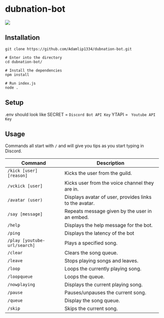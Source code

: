 # dubnation-bot
![](https://media4.giphy.com/media/1mGIKKtQbSwlvoRPtI/giphy.gif?cid=790b7611a41091a6e618a988b27f6578e548d03284a4faf5&rid=giphy.gif)
## Installation
```# Clone the repository
git clone https://github.com/Adamlip1334/dubnation-bot.git

# Enter into the directory
cd dubnation-bot/

# Install the dependencies
npm install

# Run index.js
node .
```

## Setup

.env should look like
SECRET =  `Discord Bot API Key`
YTAPI = ` Youtube API Key`

## Usage

Commands all start with `/` and will give you tips as you start typing in Discord.

Command | Description
--------|------------
`/kick [user] [reason]` | Kicks the user from the guild.
`/vckick [user]` | Kicks user from the voice channel they are in.
`/avatar (user)` | Displays avatar of user, provides links to the avatar.
`/say [message]` | Repeats message given by the user in an embed. 
`/help`          | Displays the help message for the bot.
`/ping`          | Displays the latency of the bot
`/play [youtube-url/search]`          | Plays a specified song.
`/clear`         | Clears the song queue.
`/leave`         | Stops playing songs and leaves.
`/loop`          | Loops the currently playing song.
`/loopqueue`     | Loops the queue.
`/nowplaying`    | Displays the current playing song.
`/pause`         | Pauses/unpauses the current song.
`/queue    `     | Display the song queue.
`/skip`          | Skips the current song.


